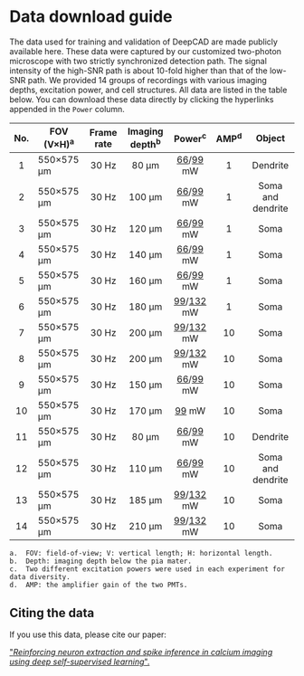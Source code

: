 # Data download guide

The data used for training and validation of DeepCAD are made publicly available here. These data were captured by our customized two-photon microscope with two strictly synchronized detection path. The signal intensity of the high-SNR path is about 10-fold higher than that of the low-SNR path. We provided 14 groups of recordings with various imaging depths, excitation power, and cell structures. All data are listed in the table below. You can download these data directly by clicking the hyperlinks appended in the `Power` column.   

|No.   |FOV (V×H)<sup>a</sup>	|Frame rate |	Imaging depth<sup>b</sup>	|Power<sup>c</sup>|AMP<sup>d</sup>|Object           |
|:----:|  ----                |:----:     | :----:                    | :----:          |:----:         | :----:          | 
|1	   |550×575 μm	          |30 Hz	    |80 μm	                    |[66](https://cloud.tsinghua.edu.cn/f/1fefc7e80fc8456ca83b/?dl=1)/[99](https://cloud.tsinghua.edu.cn/f/dc388e59df5e495c8a67/?dl=1) mW	        |1	            |Dendrite         |
|2	   |550×575 μm	          |30 Hz	    |100 μm	                    |[66](https://cloud.tsinghua.edu.cn/f/676a1767f31c4396958c/?dl=1)/[99](https://cloud.tsinghua.edu.cn/f/d30a69c2cbcd4ab7b0e0/?dl=1) mW	        |1	            |Soma and dendrite|
|3	   |550×575 μm	          |30 Hz	    |120 μm	                    |[66](https://cloud.tsinghua.edu.cn/f/17fbe698dd3c4469ac16/?dl=1)/[99](https://cloud.tsinghua.edu.cn/f/d24af9babd84477a833f/?dl=1) mW	        |1	            |Soma             |
|4	   |550×575 μm	          |30 Hz	    |140 μm	                    |[66](https://cloud.tsinghua.edu.cn/f/3a74e47800164b1c9663/?dl=1)/[99](https://cloud.tsinghua.edu.cn/f/cda10fdf2c31453c8e54/?dl=1) mW	        |1	            |Soma             |
|5	   |550×575 μm	          |30 Hz	    |160 μm	                    |[66](https://cloud.tsinghua.edu.cn/f/fac817c69f024452972e/?dl=1)/[99](https://cloud.tsinghua.edu.cn/f/5fdd8a92a1704e22b368/?dl=1) mW	        |1	            |Soma             |
|6	   |550×575 μm	          |30 Hz	    |180 μm	                    |[99](https://cloud.tsinghua.edu.cn/f/c87a55f305b14ad5b5aa/?dl=1)/[132](https://cloud.tsinghua.edu.cn/f/1219dcc702a6428ebaa8/?dl=1) mW	      |1	            |Soma             |
|7	   |550×575 μm	          |30 Hz	    |200 μm	                    |[99](https://cloud.tsinghua.edu.cn/f/1b7ceb8eed874e2cbc65/?dl=1)/[132](https://cloud.tsinghua.edu.cn/f/51d47d6eedf4432c924b/?dl=1) mW	      |10	            |Soma             |
|8	   |550×575 μm	          |30 Hz	    |200 μm	                    |[99](https://cloud.tsinghua.edu.cn/f/39b3e74387ff464f93e2/?dl=1)/[132](https://cloud.tsinghua.edu.cn/f/8eadad5f362848468898/?dl=1) mW	      |10	            |Soma             |
|9	   |550×575 μm	          |30 Hz	    |150 μm	                    |[66](https://cloud.tsinghua.edu.cn/f/6be0ae5bfd2c439aa96d/?dl=1)/[99](https://cloud.tsinghua.edu.cn/f/d938acf4472841cc9d7c/?dl=1) mW	        |10	            |Soma             |
|10	   |550×575 μm	          |30 Hz	    |170 μm	                    |[99](https://cloud.tsinghua.edu.cn/f/f94e5f874fcf428b81f3/?dl=1) mW	          |10	            |Soma             |
|11	   |550×575 μm	          |30 Hz	    |80 μm	                    |[66](https://cloud.tsinghua.edu.cn/f/427de2eba72348d28a8e/?dl=1)/[99](https://cloud.tsinghua.edu.cn/f/5255b5709dec498783b9/?dl=1) mW	        |10	            |Dendrite         |
|12	   |550×575 μm	          |30 Hz	    |110 μm	                    |[66](https://cloud.tsinghua.edu.cn/f/8b1a56b4e13c43999697/?dl=1)/[99](https://cloud.tsinghua.edu.cn/f/f18c6fc9f6e745a4a26a/?dl=1) mW	        |10	            |Soma and dendrite|
|13	   |550×575 μm	          |30 Hz	    |185 μm	                    |[99](https://cloud.tsinghua.edu.cn/f/9dac2e30cf604809a833/?dl=1)/[132](https://cloud.tsinghua.edu.cn/f/d5550a6041a94b6282ca/?dl=1) mW	      |10	            |Soma             |
|14	   |550×575 μm	          |30 Hz	    |210 μm	                    |[99](https://cloud.tsinghua.edu.cn/f/fda8bc14755a4f14b4ef/?dl=1)/[132](https://cloud.tsinghua.edu.cn/f/7a9e1cd0b1ab4effa02c/?dl=1) mW	      |10	            |Soma             |
```
a.	FOV: field-of-view; V: vertical length; H: horizontal length.
b.	Depth: imaging depth below the pia mater.
c.	Two different excitation powers were used in each experiment for data diversity.
d.	AMP: the amplifier gain of the two PMTs.
```

## Citing the data
If you use this data, please cite our paper:

["*Reinforcing neuron extraction and spike inference in calcium imaging using deep self-supervised learning*".](https://www.biorxiv.org/content/10.1101/2020.11.16.383984v1)


